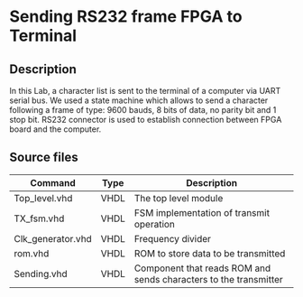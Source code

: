 # Sending RS232 frame FPGA to Terminal
## Description
In this Lab, a character list is sent to the terminal of a computer via UART serial bus. We used a state machine which allows to send a character following 
a frame of type: 9600 bauds, 8 bits of data, no parity bit and 1 stop bit. RS232 connector is used to establish connection between FPGA board and the computer.
## Source files
| Command | Type | Description |
| --- | --- | --- |
| Top_level.vhd | VHDL | The top level module |
| TX_fsm.vhd | VHDL | FSM implementation of transmit operation |
| Clk_generator.vhd | VHDL | Frequency divider |
| rom.vhd | VHDL | ROM to store data to be transmitted |
| Sending.vhd | VHDL | Component that reads ROM and sends characters to the transmitter |
